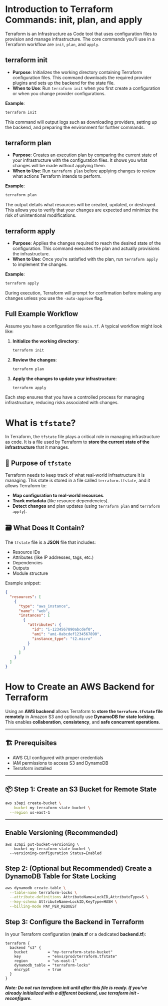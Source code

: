 # Introduction to Terraform Commands: init, plan, and apply

Terraform is an Infrastructure as Code tool that uses configuration files to provision and manage infrastructure. The core commands you'll use in a Terraform workflow are `init`, `plan`, and `apply`.

## terraform init
- **Purpose**: Initializes the working directory containing Terraform configuration files. This command downloads the required provider plugins and sets up the backend for the state file.
- **When to Use**: Run `terraform init` when you first create a configuration or when you change provider configurations.
  
**Example**:
```bash
terraform init
```
This command will output logs such as downloading providers, setting up the backend, and preparing the environment for further commands.

## terraform plan
- **Purpose**: Creates an execution plan by comparing the current state of your infrastructure with the configuration files. It shows you what changes will be made without applying them.
- **When to Use**: Run `terraform plan` before applying changes to review what actions Terraform intends to perform.
  
**Example**:
```bash
terraform plan
```
The output details what resources will be created, updated, or destroyed. This allows you to verify that your changes are expected and minimize the risk of unintentional modifications.

## terraform apply
- **Purpose**: Applies the changes required to reach the desired state of the configuration. This command executes the plan and actually provisions the infrastructure.
- **When to Use**: Once you’re satisfied with the plan, run `terraform apply` to implement the changes.
  
**Example**:
```bash
terraform apply
```
During execution, Terraform will prompt for confirmation before making any changes unless you use the `-auto-approve` flag.

## Full Example Workflow
Assume you have a configuration file `main.tf`. A typical workflow might look like:
1. **Initialize the working directory**:
    ```bash
    terraform init
    ```
2. **Review the changes**:
    ```bash
    terraform plan
    ```
3. **Apply the changes to update your infrastructure**:
    ```bash
    terraform apply
    ```

Each step ensures that you have a controlled process for managing infrastructure, reducing risks associated with changes.

# What is `tfstate`?

In Terraform, the `tfstate` file plays a critical role in managing infrastructure as code. It is a file used by Terraform to **store the current state of the infrastructure** that it manages.

## 📘 Purpose of `tfstate`

Terraform needs to keep track of what real-world infrastructure it is managing. This state is stored in a file called `terraform.tfstate`, and it allows Terraform to:

- **Map configuration to real-world resources**.
- **Track metadata** (like resource dependencies).
- **Detect changes** and plan updates (using `terraform plan` and `terraform apply`).

## 🗃️ What Does It Contain?

The `tfstate` file is a **JSON** file that includes:

- Resource IDs
- Attributes (like IP addresses, tags, etc.)
- Dependencies
- Outputs
- Module structure

Example snippet:
```json
{
  "resources": [
    {
      "type": "aws_instance",
      "name": "web",
      "instances": [
        {
          "attributes": {
            "id": "i-1234567890abcdef0",
            "ami": "ami-0abcdef1234567890",
            "instance_type": "t2.micro"
          }
        }
      ]
    }
  ]
}
```

# How to Create an AWS Backend for Terraform

Using an **AWS backend** allows Terraform to **store the `terraform.tfstate` file remotely** in Amazon S3 and optionally use **DynamoDB for state locking**. This enables **collaboration**, **consistency**, and **safe concurrent operations**.

---

## 🏗️ Prerequisites

- AWS CLI configured with proper credentials
- IAM permissions to access S3 and DynamoDB
- Terraform installed

---

## 📦 Step 1: Create an S3 Bucket for Remote State

```bash
aws s3api create-bucket \
  --bucket my-terraform-state-bucket \
  --region us-east-1
```

---
## Enable Versioning (Recommended)

```
aws s3api put-bucket-versioning \
  --bucket my-terraform-state-bucket \
  --versioning-configuration Status=Enabled
```

## Step 2: (Optional but Recommended) Create a DynamoDB Table for State Locking

```bash
aws dynamodb create-table \
  --table-name terraform-locks \
  --attribute-definitions AttributeName=LockID,AttributeType=S \
  --key-schema AttributeName=LockID,KeyType=HASH \
  --billing-mode PAY_PER_REQUEST
```


##  Step 3: Configure the Backend in Terraform

In your Terraform configuration (**main.tf** or a dedicated **backend.tf**):

```hcl
terraform {
  backend "s3" {
    bucket         = "my-terraform-state-bucket"
    key            = "envs/prod/terraform.tfstate"
    region         = "us-east-1"
    dynamodb_table = "terraform-locks"
    encrypt        = true
  }
}

```

***Note: Do not run terraform init until after this file is ready. If you've already initialized with a different backend, use terraform init -reconfigure.***

